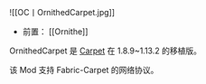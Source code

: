 ![[OC丨OrnithedCarpet.jpg]]
- 前置：
 [[Ornithe]]

OrnithedCarpet 是 [Carpet](https://www.mcmod.cn/class/2361.html "地毯") 在 1.8.9~1.13.2 的移植版。  

该 Mod 支持 Fabric-Carpet 的网络协议。